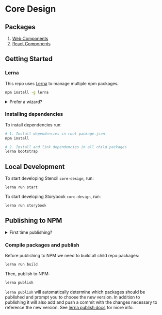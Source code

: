 # Core Design

## Packages

1. [Web Components](packages/components)
1. [React Components](packages/components-react)

## Getting Started

### Lerna

This repo uses [Lerna](https://github.com/lerna/lerna) to manage multiple npm packages.

```bash
npm install -g lerna
```

<details>
  <summary>Prefer a wizard?</summary>

Install [lerna-wizard](https://github.com/webuniverseio/lerna-wizard) for a more helpful and visual cli experience.

```bash
npm install -g lerna-wizard
```

</details>

### Installing dependencies

To install dependencies run:

```bash
# 1. Install dependencies in root package.json
npm install

# 2. Install and link dependencies in all child packages
lerna bootstrap
```

## Local Development

To start developing Stencil `core-design`, run:

```bash
lerna run start
```

To start developing Storybook `core-design`, run:

```bash
lerna run storybook
```

## Publishing to NPM

<details>
  <summary>First time publishing?</summary>

1. Make sure you have an [NPM account](https://www.npmjs.com/login) with access to the `@core-design` packages.
1. Make sure you are logged in to npm on the terminal with:

```bash
npm login
```

</details>

### Compile packages and publish

Before publishing to NPM we need to build all child repo packages:

```bash
lerna run build
```

Then, publish to NPM:

```bash
lerna publish
```

`lerna publish` will automatically determine which packages should be published and prompt you to choose the new version. In addition to publishing it will also add and push a commit with the changes necessary to reference the new version. See [lerna publish docs](https://github.com/lerna/lerna/tree/master/commands/publish#readme) for more info.
